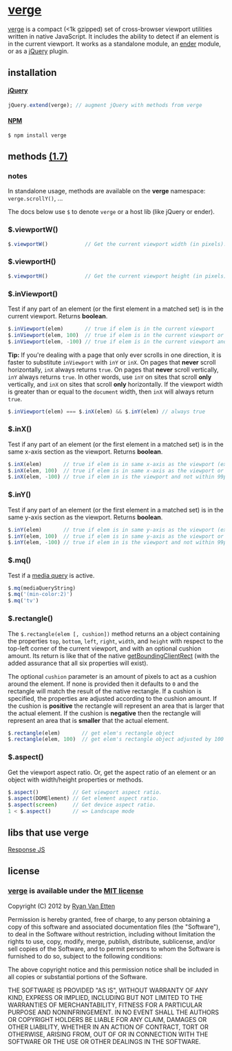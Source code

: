 # [verge](http://verge.airve.com)

[verge](http://verge.airve.com) is a compact (<1k gzipped) set of cross-browser viewport utilities written in native JavaScript. It includes the ability to detect if an element is in the current viewport. It works as a standalone module, an [ender](http://ender.jit.su) module, or as a [jQuery](http://jquery.com) plugin.

## installation

#### [jQuery](http://jquery.com)

```js
jQuery.extend(verge); // augment jQuery with methods from verge
```

#### [NPM](https://npmjs.org/package/verge)

```
$ npm install verge
```

## methods [(1.7)](./blob/master/CHANGELOG.md)

### notes

In standalone usage, methods are available on the **verge** namespace: `verge.scrollY()`, ...

The docs below use `$` to denote `verge` or a host lib (like jQuery or ender).

### $.viewportW()

```js
$.viewportW()            // Get the current viewport width (in pixels).
```

### $.viewportH()

```js
$.viewportH()            // Get the current viewport height (in pixels).
```

### $.inViewport()

Test if any part of an element (or the first element in a matched set) is in the current viewport. Returns **boolean**.

```js
$.inViewport(elem)       // true if elem is in the current viewport
$.inViewport(elem, 100)  // true if elem is in the current viewport or within 100px of it
$.inViewport(elem, -100) // true if elem is in the current viewport and not within 99px of the edge
```

**Tip:** If you're dealing with a page that only ever scrolls in one direction, it is faster to substitute `inViewport` with `inY` or `inX`. On pages that **never** scroll horizontally, `inX` always returns `true`. On pages that **never** scroll vertically, `inY` always returns `true`. In other words, use `inY` on sites that scroll **only** vertically, and `inX` on sites that scroll **only** horizontally. If the viewport width is greater than or equal to the `document` width, then `inX` will always return `true`.

```js
$.inViewport(elem) === $.inX(elem) && $.inY(elem) // always true
```

### $.inX()

Test if any part of an element (or the first element in a matched set) is in the same x-axis section as the viewport. Returns **boolean**. 

```js
$.inX(elem)       // true if elem is in same x-axis as the viewport (exact)
$.inX(elem, 100)  // true if elem is in same x-axis as the viewport or within 100px of it
$.inX(elem, -100) // true if elem in is the viewport and not within 99px of the edge
```

### $.inY()

Test if any part of an element (or the first element in a matched set) is in the same y-axis section as the viewport. Returns **boolean**.

```js
$.inY(elem)       // true if elem is in same y-axis as the viewport (exact)
$.inY(elem, 100)  // true if elem is in same y-axis as the viewport or within 100px of it
$.inY(elem, -100) // true if elem in is the viewport and not within 99px of the edge
```

### $.mq()

Test if a [media query](http://airve.com/mq/) is active.

```js
$.mq(mediaQueryString)
$.mq('(min-color:2)')
$.mq('tv')
```

### $.rectangle()

The `$.rectangle(elem [, cushion])` method returns an a object containing the properties `top`, `bottom`, `left`, `right`, `width`, and `height` with respect to the top-left corner of the current viewport, and with an optional cushion amount. Its return is like that of the native [getBoundingClientRect](https://developer.mozilla.org/en/DOM/element.getBoundingClientRect) (with the added assurance that all six properties will exist).

The optional `cushion` parameter is an amount of pixels to act as a cushion around the element. If none is provided then it defaults to `0` and the rectangle will match the result of the native rectangle. If a cushion is specified, the properties are adjusted according to the cushion amount. If the cushion is **positive** the rectangle will represent an area that is larger that the actual element. If the cushion is **negative** then the rectangle will represent an area that is **smaller** that the actual element. 

```js
$.rectangle(elem)       // get elem's rectangle object
$.rectangle(elem, 100)  // get elem's rectangle object adjusted by 100 pixels
```

### $.aspect()

Get the viewport aspect ratio. Or, get the aspect ratio of an element or an object with width/height properties or methods.

```js
$.aspect()           // Get viewport aspect ratio.
$.aspect(DOMElement) // Get element aspect ratio.
$.aspect(screen)     // Get device aspect ratio.
1 < $.aspect()       // => Landscape mode
```

## libs that use verge 

[Response JS](http://responsejs.com)


## license

### [verge](http://github.com/ryanve/verge) is available under the [MIT license](http://en.wikipedia.org/wiki/MIT_License)

Copyright (C) 2012 by [Ryan Van Etten](https://github.com/ryanve)

Permission is hereby granted, free of charge, to any person obtaining a copy
of this software and associated documentation files (the "Software"), to deal
in the Software without restriction, including without limitation the rights
to use, copy, modify, merge, publish, distribute, sublicense, and/or sell
copies of the Software, and to permit persons to whom the Software is
furnished to do so, subject to the following conditions:

The above copyright notice and this permission notice shall be included in
all copies or substantial portions of the Software.

THE SOFTWARE IS PROVIDED "AS IS", WITHOUT WARRANTY OF ANY KIND, EXPRESS OR
IMPLIED, INCLUDING BUT NOT LIMITED TO THE WARRANTIES OF MERCHANTABILITY,
FITNESS FOR A PARTICULAR PURPOSE AND NONINFRINGEMENT. IN NO EVENT SHALL THE
AUTHORS OR COPYRIGHT HOLDERS BE LIABLE FOR ANY CLAIM, DAMAGES OR OTHER
LIABILITY, WHETHER IN AN ACTION OF CONTRACT, TORT OR OTHERWISE, ARISING FROM,
OUT OF OR IN CONNECTION WITH THE SOFTWARE OR THE USE OR OTHER DEALINGS IN
THE SOFTWARE.